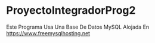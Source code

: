 # ProyectoIntegradorProg2

Este Programa Usa Una Base De Datos MySQL Alojada En https://www.freemysqlhosting.net
